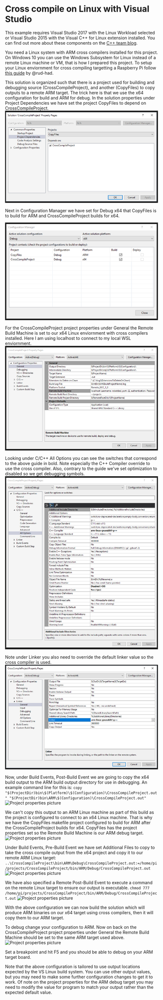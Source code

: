 # Cross compile on Linux with Visual Studio
This example requires Visual Studio 2017 with the Linux Workload selected or Visual Studio 2015 with the Visual C++ for Linux extension installed. You can find out more about these components on the [C++ team blog](http://aka.ms/vslinux).

You need a Linux system with ARM cross compilers installed for this project. On Windows 10 you can use the Windows Subsystem for Linux instead of a remote Linux machine or VM, that is how I prepared this project. To setup your Linux enviornment for cross compiling targetting a Raspberry Pi follow [this guide](http://hackaday.com/2016/02/03/code-craft-cross-compiling-for-the-raspberry-pi/) by @rud-had.

This solution is organized such that there is a project used for building and debugging source (CrossCompileProject), and another (CopyFiles) to copy outputs to a remote ARM target. The trick here is that we use the x64 configuration for build and ARM for debug. In the solution properties under Project Dependencies we have set the project CopyFiles to depend on CrossCompileProject.
![Project properties picture](images/SolutionProperties.PNG "")

Next in Configuration Manager we have set for Debug x64 that CopyFiles is to build for ARM and CrossCompileProject builds for x64.

![Project properties picture](images/ConfigurationManager.PNG "")

For the CrossCompileProject project properties under General the Remote Build Machine is set to our x64 Linux enviornment with cross compilers installed. Here I am using localhost to connect to my local WSL enviornment.
![Project properties picture](images/CrossCompileProjectProperitesGeneral.PNG "")

Looking under C/C++ All Options you can see the switches that correspond to the above guide in bold. Note especially the C++ Compiler override to use the cross compiler. Also, contrary to the guide we've set optimization to disabled so we get debugging symbols.
![Project properties picture](images/CrossCompileProjectProperitesCpp.PNG "")

Note under Linker you also need to override the default linker value so the cross compiler is used.
![Project properties picture](images/CrossCompileProjectProperitesLinker.PNG "")

Now, under Build Events, Post-Build Event we are going to copy the x64 build output to the ARM build output directory for use in debugging. An example command line for this is:
```copy "$(ProjectDir)bin\$(Platform)\$(Configuration)\CrossCompileProject.out" "$(ProjectDir)bin\ARM\$(Configuration)\CrossCompileProject.out"```
![Project properties picture](images/CrossCompileProjectPostBuild.PNG "")

We can't copy this output to an ARM Linux machine as part of this build as the project is configured to connect to an x64 Linux machine. That is why we have the CopyFiles makefile project configured to build for ARM after the CrossCompileProject builds for x64. CopyFiles has the project properties set so the Remote Build Machine is our ARM debug target. 
![Project properties picture](images/CopyFilesProjectProperitesGeneral.PNG "")

Under Build Events, Pre-Build Event we have set Additional Files to copy to take the cross compile output from the x64 project and copy it to our remote ARM Linux target:
```..\CrossCompileProject\bin\ARM\Debug\CrossCompileProject.out:=/home/pi/projects/CrossCompileProject/bin/ARM/Debug/CrossCompileProject.out```
![Project properties picture](images/CopyFilesProjectProperitesPreBuild.PNG "")

We have also specified a Remote Post-Build Event to execute a command on the remote Linux target to ensure our output is executable.
```chmod 777 /home/pi/projects/CrossCompileProject/bin/ARM/Debug/CrossCompileProject.out```
![Project properties picture](images/CopyFilesProjectProperitesRemotePostBuild.PNG "")

With the above configuration we can now build the solution which will produce ARM binaries on our x64 target using cross compilers, then it will copy them to our ARM target.

To debug change your configuration to ARM. Now on back on the CrossCompileProject project properties under General the Remote Build Machine should be set to the same ARM target used above.
![Project properties picture](images/CrossCompileProjectProperitesGeneralARM.PNG "")

Set a breakpoint and hit F5 and you should be able to debug on your ARM target board. 

Note that the above configuration is tailored to use output locations expected by the VS Linux build system. You can use other output values, but you may need to make some further configuration changes to get it to work. Of note on the project properties for the ARM debug target you may need to modify the value for program to match your output rather than the expected default value.

